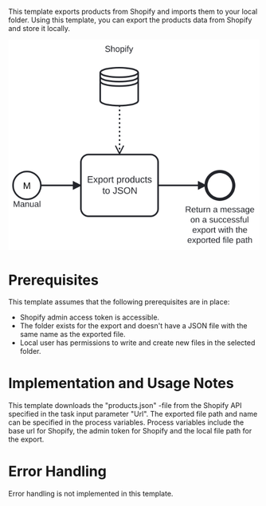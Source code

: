 This template exports products from Shopify and imports them to your local folder.
Using this template, you can export the products data from Shopify and store it locally.

![Template](assets/Shopify_to_JSON_-_Products.svg)

# Prerequisites

This template assumes that the following prerequisites are in place:

- Shopify admin access token is accessible.
- The folder exists for the export and doesn't have a JSON file with the same name as the exported file.
- Local user has permissions to write and create new files in the selected folder.

# Implementation and Usage Notes

This template downloads the "products.json" -file from the Shopify API specified in the task input parameter "Url". The exported file path and name can be specified in the process variables.
Process variables include the base url for Shopify, the admin token for Shopify and the local file path for the export.

# Error Handling

Error handling is not implemented in this template.
